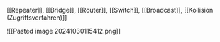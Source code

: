 
[[Repeater]], [[Bridge]], [[Router]], [[Switch]], [[Broadcast]], [[Kollision (Zugriffsverfahren)]]


![[Pasted image 20241030115412.png]]